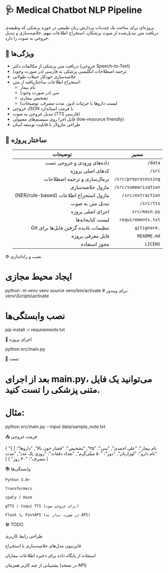 # 🩺 Medical Chatbot NLP Pipeline

پروژه‌ای برای ساخت یک چت‌بات پردازش زبان طبیعی در حوزه پزشکی که وظیفه‌ی دریافت متن تبدیل‌شده از صوت پزشکان، استخراج اطلاعات مهم، خلاصه‌سازی و تبدیل خروجی به صوت را دارد.



## 📌 ویژگی‌ها

- دریافت متن پزشکی از مکالمات دکتر (خروجی Speech-to-Text)
- ترجمه اصطلاحات انگلیسی پزشکی به فارسی (در صورت وجود)
- خلاصه‌سازی خودکار جملات طولانی
- استخراج اطلاعات ساختاریافته از متن:
  - نام بیمار
  - سن (در صورت وجود)
  - تشخیص بیماری
  - لیست داروها با جزئیات (دوز، مدت مصرف، توضیحات)
- خروجی JSON با فرمت استاندارد
- تبدیل خروجی به صوت (TTS فارسی)
- قابل اجرا روی سیستم‌های معمولی (low-resource friendly)
- طراحی ماژولار با قابلیت توسعه آسان



## 📂 ساختار پروژه

<table dir="rtl">
  <thead>
    <tr>
      <th>مسیر</th>
      <th>توضیحات</th>
    </tr>
  </thead>
  <tbody>
    <tr>
      <td><code>data/</code></td>
      <td>داده‌های ورودی و خروجی تست</td>
    </tr>
    <tr>
      <td><code>src/</code></td>
      <td>کدهای اصلی پروژه</td>
    </tr>
    <tr>
      <td><code>src/preprocessing/</code></td>
      <td>نرمال‌سازی و ترجمه اصطلاحات</td>
    </tr>
    <tr>
      <td><code>src/summarization/</code></td>
      <td>ماژول خلاصه‌سازی</td>
    </tr>
    <tr>
      <td><code>src/extraction/</code></td>
      <td>ماژول استخراج اطلاعات (NER/rule-based)</td>
    </tr>
    <tr>
      <td><code>src/tts/</code></td>
      <td>تبدیل متن به صوت</td>
    </tr>
    <tr>
      <td><code>src/main.py</code></td>
      <td>اجرای اصلی پروژه</td>
    </tr>
    <tr>
      <td><code>requirements.txt</code></td>
      <td>لیست کتابخانه‌ها</td>
    </tr>
    <tr>
      <td><code>.gitignore</code></td>
      <td>تنظیمات نادیده گرفتن فایل‌ها برای Git</td>
    </tr>
    <tr>
      <td><code>README.md</code></td>
      <td>فایل معرفی پروژه</td>
    </tr>
    <tr>
      <td><code>LICENS</code></td>
      <td>مجوز استفاده</td>
    </tr>
  </tbody>
</table>




⚙️ نصب و راه‌اندازی

# ایجاد محیط مجازی
python -m venv venv
source venv/bin/activate  # برای ویندوز: venv\Scripts\activate

# نصب وابستگی‌ها
pip install -r requirements.txt

🚀 اجرای پروژه

python src/main.py

🧪 تست

# بعد از اجرای main.py، می‌توانید یک فایل متنی پزشکی را تست کنید.
# مثال:
python src/main.py --input data/sample_note.txt

📤 فرمت خروجی

{
  "نام بیمار": "علی احمدی",
  "سن": "۴۵",
  "تشخیص": "فشار خون بالا",
  "داروها": [
    {
      "نام دارو": "لوزارتان",
      "دوز": "۵۰ میلی‌گرم",
      "تعداد دفعات": "روزی یک عدد",
      "مدت مصرف": "۳۰ روز"
    }
  ]
}

📚 وابستگی‌ها

    Python 3.8+

    Transformers

    spaCy / Hazm

    gTTS / Coqui TTS (برای خروجی صوت)

    Flask یا FastAPI (در صورت نیاز به API)

🛠 TODO

طراحی رابط کاربری

فاین‌تیون مدل‌های خلاصه‌سازی یا استخراج

استفاده از پایگاه داده برای ذخیره اطلاعات بیماران

پشتیبانی از چند کاربر همزمان (در نسخه API)
